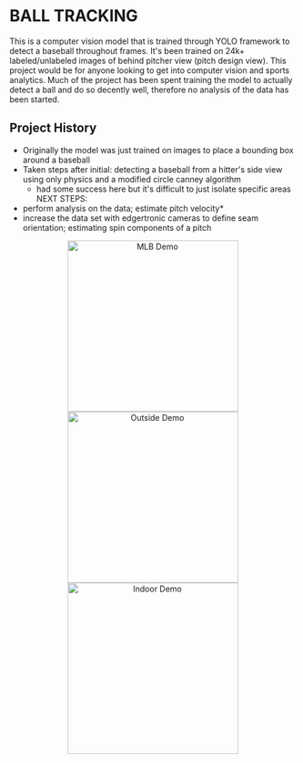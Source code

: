 # BALL TRACKING
This is a computer vision model that is trained through YOLO framework to detect a baseball throughout frames. It's been trained on 24k+ labeled/unlabeled images of behind pitcher view (pitch design view). This project would be for anyone looking to get into computer vision and sports analytics. Much of the project has been spent training the model to actually detect a ball and do so decently well, therefore no analysis of the data has been started.

## Project History
- Originally the model was just trained on images to place a bounding box around a baseball
- Taken steps after initial:
  detecting a baseball from a hitter's side view using only physics and a modified circle canney algorithm
  - had some success here but it's difficult to just isolate specific areas
 NEXT STEPS:
- perform analysis on the data; estimate pitch velocity*
- increase the data set with edgertronic cameras to define seam orientation; estimating spin components of a pitch

<p align="center">
  <img src="mlb.gif" alt="MLB Demo" width="300"/>
  <img src="outside.gif" alt="Outside Demo" width="300"/>
  <img src="indoor.gif" alt="Indoor Demo" width="300"/>
</p>
